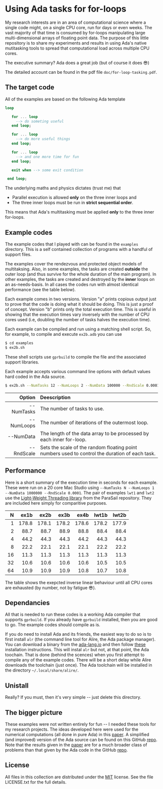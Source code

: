 # Using Ada tasks for for-loops

My research interests are in an area of computational science where a single code might, on a single CPU core, run for days or even weeks. The vast majority of that time is consumed by for-loops manipulating large multi-dimensional arrays of floating point data. The purpose of this little repository is to share my experiments and results in using Ada's native mutitasking tools to spread that computational load across multiple CPU cores.

The executive summary? Ada does a great job (but of course it does 😎)

The detailed account can be found in the pdf file `doc/for-loop-tasking.pdf`.

## The target code

All of the examples are based on the following Ada template

```ada
loop

   for ... loop
     --> do someting useful
   end loop;

   for ... loop
     --> do more useful things
   end loop;

   for ... loop
     --> and one more time for fun
   end loop;

   exit when --> some exit condition

 end loop;
```

The underlying maths and physics dictates (trust me) that

  * Parallel execution is allowed **only** on the three inner loops and
  * The three inner loops must be run in **strict sequential order**.

This means that Ada's multitasking must be applied **only** to the three inner for-loops.

## Example codes

The example codes that I played with can be found in the `examples` directory. This is a self contained collection of programs with a handful of support files.

The examples cover the rendezvous and protected object models of multitaksing. Also, in some examples, the tasks are created **outside** the outer loop (and thus survive for the whole duration of the main program). In other examples, the tasks are created and destroyed by the **inner** loops on an as-needs-basis. In all cases the codes run with almost identical performance (see the table below).

Each example comes in two versions. Version "a" prints copious output just to prove that the code is doing what it should be doing. This is just a proof of concept. Version "b" prints only the total execution time. This is useful in showing that the execution times vary inversely with the number of CPU cores used (i.e, doubling the number of tasks halves the execution time).

Each example can be compiled and run using a matching shell script. So, for example, to compile and execute `ex2b.adb` you can use

```sh
$ cd examples
$ ex2b.sh
```

These shell scripts use `gprbuild` to compile the file and the associated support libraries.

Each example accepts various command line options with default values hard coded in the Ada source.

```sh
$ ex2b.sh --NumTasks 12 --NumLoops 2 --NumData 100000 --RndScale 0.0001

```
|  Option     | Deescription |
|------------:|:-------------|
| \-\-NumTasks | The number of tasks to use. |
| \-\-NumLoops | The number of iterations of the outermost loop. |
| \-\-NumData  | The length of the data array to be processed by each inner for-loop. |
| \-\-RndScale | Sets the scale of the random floating point numbers used to control the duration of each task. |

## Performance

Here is a short summary of the execution time in seconds for each example. These were run on a 20 core Mac Studio using ``--NumTasks N --NumLoops 1 --NumData 1000000 --RndScale 0.0001``. The pair of examples ``lwt1`` and ``lwt2`` use the [Light-Weight Threading library][1] from the ParaSail repository. They are included here simply for comparitive purposes.

| N | ex1b | ex2b | ex3b | ex4b |lwt1b | lwt2b |
|---:|----:|----:|----:|----:|----:|----:|
| 1 |178.8 |178.1 | 178.2 | 178.6 | 178.2 |177.9|
| 2 | 88.7 | 88.7 |  88.9 |  88.8 |  88.4 | 88.4|
| 4 | 44.2 | 44.3 |  44.3 |  44.2 |  44.3 | 44.3|
| 8 | 22.2 | 22.1 |  22.1 |  22.1 |  22.2 | 22.2|
|16 | 11.3 | 11.3 |  11.3 |  11.3 |  11.3 | 11.3|
|32 | 10.6 | 10.6 |  10.6 |  10.6 |  10.5 | 10.5|
|64 | 10.9 | 10.9 |  10.9 |  10.8 |  10.7 | 10.8|

The table shows the exepcted inverse linear behaviour until all CPU cores are exhausted (by number, not by fatigue 😎).

## Dependancies

All that is needed to run these codes is a working Ada compiler that supports `gprbuild`. If you already have `gprbuild` installed, then you are good to go. The example codes should compile as is.

If you do need to install Ada and its friends, the easiest way to do so is to first install `alr` (the command line tool for Alire, the Ada package manager). You can download a binary from the [ada-lang.io][4] and then follow [these][5] installation instructions. This will instal `alr` but not, at that point, the Ada toochain. That is done (behind the scences) when you first attempt to compile any of the example codes. There will be a short delay while Alire downloads the toolchain (just once). The Ada toolchain will be installed in the directory `~/.local/share/alire/`.

## Unistall

Really? If you must, then it's very simple -- just delete this directory.

## The bigger picture

These examples were not written entirely for fun -- I needed these tools for my research projects. The ideas developed here were used for the numerical computations (all done in pure Ada) in this [paper][2]. A simplified (and improved) version of the Ada source can be found on this GitHub [repo][3]. Note that the results given in the [paper][2] are for a much broader class of problems than that given by the Ada code in the GitHub [repo][3].

## License

All files in this collection are distributed under the [MIT][6] license. See the file LICENSE.txt for the full details.

 [1]: https://github.com/parasail-lang/parasail/tree/main/lwt
 [2]: https://arxiv.org/abs/1505.00067
 [3]: https://github.com/leo-brewin/adm-bssn-numerical-ada
 [4]: https://ada-lang.io
 [5]: https://github.com/alire-project/alire/blob/master/doc/getting-started.md
 [6]: https://opensource.org/licenses/MIT
